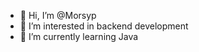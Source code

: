 - 👋 Hi, I’m @Morsyp
- 👀 I’m interested in backend development
- 🌱 I’m currently learning Java
<!--- 📫 How to reach me ...
--->
<!---
Morsyp/Morsyp is a ✨ special ✨ repository because its `README.md` (this file) appears on your GitHub profile.
You can click the Preview link to take a look at your changes.
--->
